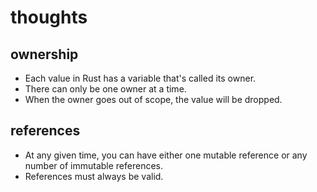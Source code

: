 # thoughts

## ownership

- Each value in Rust has a variable that's called its owner.
- There can only be one owner at a time.
- When the owner goes out of scope, the value will be dropped.

## references

- At any given time, you can have either one mutable reference or any number of
  immutable references.
- References must always be valid.
